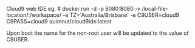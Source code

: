 Cloud9 web IDE eg. # docker run -d -p 8080:8080 -v /local-file-location/:/workspace/ -e TZ='Australia/Brisbane' -e C9USER=cloud9 C9PASS=cloud9 quimnut/cloud9ide:latest

Upon boot the name for the non-root user will be updated to the value of C9USER.

